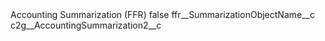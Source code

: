 <?xml version="1.0" encoding="UTF-8"?>
<CustomMetadata xmlns="http://soap.sforce.com/2006/04/metadata" xmlns:xsi="http://www.w3.org/2001/XMLSchema-instance" xmlns:xsd="http://www.w3.org/2001/XMLSchema">
    <label>Accounting Summarization (FFR)</label>
    <protected>false</protected>
    <values>
        <field>ffr__SummarizationObjectName__c</field>
        <value xsi:type="xsd:string">c2g__AccountingSummarization2__c</value>
    </values>
</CustomMetadata>
